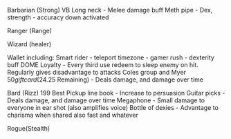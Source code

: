 Barbarian (Strong)
VB Long neck - Melee damage buff 
Meth pipe - Dex, strength - accuracy down activated 


Ranger (Range)

Wizard (healer)

Wallet including:
Smart rider - teleport
timezone - gamer rush - dexterity buff
DOME Loyalty - Every third use redeem to sleep enemy on hit. Regularly gives disadvantage to attacks 
Coles group and Myer $50 gift card ($24.25 Remaining) - Deals damage, and damage over time

Bard (Rizz)
199 Best Pickup line book - Increase to persuasion 
Guitar picks - Deals damage, and damage over time
Megaphone - Small damage to everyone in ear shot (also amplifies voice)
Bottle of dexies - Advantage to charisma when shared also fast and whatever 

Rogue(Stealth)

